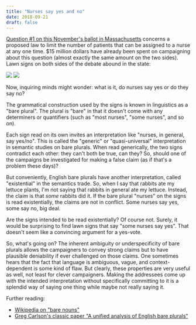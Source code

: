 ```yaml
---
title: "Nurses say yes and no"
date: 2018-09-21
draft: false
---
```


[Question #1 on this November's ballot in Massachusetts](https://ballotpedia.org/Massachusetts%5FQuestion%5F1,%5FNurse-Patient%5FAssignment%5FLimits%5FInitiative%5F(2018)) concerns a proposed law to
limit the number of patients that can be assigned to a nurse at any one time.
$15 million dollars have already been spent on campaigning about this question
(almost exactly the same amount on the two sides). Lawn signs on both sides of
the debate abound in the state:

![](/images/2018-09-21-110705-nurses-say-yes-lawn-sign.png)
![](/images/2018-09-21-110536-nurses-say-no-lawn-sign.png)

Now, inquiring minds might wonder: what is it, do nurses say yes or do they say
no?

The grammatical construction used by the signs is known in linguistics as a
"bare plural". The plural is "bare" in that it doesn't come with any determiners
or quantifiers (such as "most nurses", "some nurses", and so on).

Each sign read on its own invites an interpretation like "nurses, in general,
say yes/no". This is called the "generic" or "quasi-universal" interpretation in
semantic studies on bare plurals. When read generically, the two signs
contradict each other: they can't both be true, can they? So, should one of the
campaigns be investigated for making a false claim (as if that's a problem these
days)?

But conveniently, English bare plurals have another interpretation, called
"existential" in the semantics trade. So, when I say that rabbits ate my lettuce
plants, I'm not saying that rabbits in general ate my lettuce. Instead, the
claim is that _some_ rabbits did it. If the bare plural "nurses" on the signs is
read existentially, the claims are not in conflict. Some nurses say yes, some
say no, big deal.

Are the signs intended to be read existentially? Of course not. Surely, it would
be surprising to find lawn signs that say "some nurses say yes". That doesn't
seem like a convincing argument for a yes-vote.

So, what's going on? The inherent ambiguity or underspecificity of bare plurals
allows the campaigners to convey strong claims but to have plausible deniability
if ever challenged on those claims. One sometimes hears that the fact that
language is ambiguous, vague, and context-dependent is some kind of flaw. But
clearly, these properties are very useful as well, not least for clever
campaigners. Making the addressees come up with the intended interpretation
without specifically committing to it is a splendid way of saying one thing
while maybe not really saying it.

Further reading:

-   [Wikipedia on "bare nouns"](https://en.wikipedia.org/wiki/Bare%5Fnouns)
-   [Greg Carlson's classic paper "A unified analysis of English bare plurals"](https://doi.org/10.1007/BF00353456)